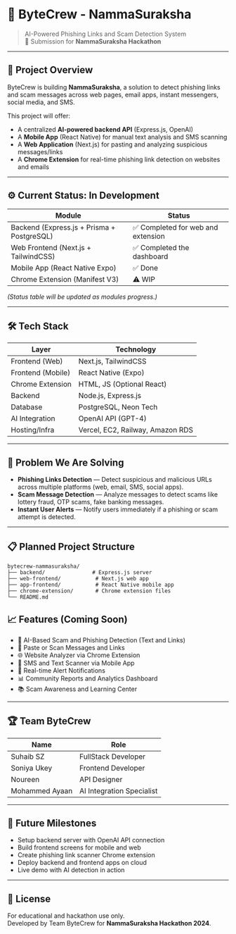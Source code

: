 # 🚨 ByteCrew - NammaSuraksha

> AI-Powered Phishing Links and Scam Detection System  
> 🚀 Submission for **NammaSuraksha Hackathon**

---

## 📜 Project Overview

ByteCrew is building **NammaSuraksha**, a solution to detect phishing links and scam messages across web pages, email apps, instant messengers, social media, and SMS.

This project will offer:
- A centralized **AI-powered backend API** (Express.js, OpenAI)
- A **Mobile App** (React Native) for manual text analysis and SMS scanning
- A **Web Application** (Next.js) for pasting and analyzing suspicious messages/links
- A **Chrome Extension** for real-time phishing link detection on websites and emails

---

## ⚙️ Current Status: **In Development**

| Module             | Status            |
|--------------------|-------------------|
| Backend (Express.js + Prisma + PostgreSQL) | ✅ Completed for web and extension |
| Web Frontend (Next.js + TailwindCSS)        | ✅ Completed the dashboard |
| Mobile App (React Native Expo)              | ✅ Done |
| Chrome Extension (Manifest V3)              | ⚠️ WIP |

_(Status table will be updated as modules progress.)_

---

## 🛠️ Tech Stack

| Layer              | Technology                   |
|--------------------|-------------------------------|
| Frontend (Web)     | Next.js, TailwindCSS           |
| Frontend (Mobile)  | React Native (Expo)            |
| Chrome Extension   | HTML, JS (Optional React)      |
| Backend            | Node.js, Express.js            |
| Database           | PostgreSQL, Neon Tech         |
| AI Integration     | OpenAI API (GPT-4)             |
| Hosting/Infra      | Vercel, EC2, Railway, Amazon RDS |

---

## 🧠 Problem We Are Solving

- **Phishing Links Detection** — Detect suspicious and malicious URLs across multiple platforms (web, email, SMS, social apps).
- **Scam Message Detection** — Analyze messages to detect scams like lottery fraud, OTP scams, fake banking messages.
- **Instant User Alerts** — Notify users immediately if a phishing or scam attempt is detected.

---

## 📋 Planned Project Structure

```
bytecrew-nammasuraksha/
├── backend/               # Express.js server
├── web-frontend/           # Next.js web app
├── app-frontend/           # React Native mobile app
├── chrome-extension/       # Chrome extension files
└── README.md
```

## 📈 Features (Coming Soon)

- 🧠 AI-Based Scam and Phishing Detection (Text and Links)
- 📄 Paste or Scan Messages and Links
- 🌐 Website Analyzer via Chrome Extension
- 📱 SMS and Text Scanner via Mobile App
- 🚨 Real-time Alert Notifications
- 📊 Community Reports and Analytics Dashboard
- 📚 Scam Awareness and Learning Center

---

## 🏆 Team ByteCrew

| Name         | Role          |
|--------------|---------------|
| Suhaib SZ     | FullStack Developer |
| Soniya Ukey     | Frontend Developer |
| Noureen     | API Designer |
| Mohammed Ayaan| AI Integration Specialist |

---

## 🚀 Future Milestones

- Setup backend server with OpenAI API connection
- Build frontend screens for mobile and web
- Create phishing link scanner Chrome extension
- Deploy backend and frontend apps on cloud
- Live demo with AI detection in action

---

## 📜 License

For educational and hackathon use only.  
Developed by Team ByteCrew for **NammaSuraksha Hackathon 2024**.
